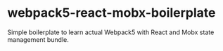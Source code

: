 # webpack5-react-mobx-boilerplate
Simple boilerplate to learn actual Webpack5 with React and Mobx state management bundle.
